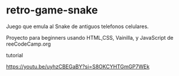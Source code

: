 # retro-game-snake

Juego que emula al Snake de antiguos telefonos celulares.

Proyecto para beginners usando HTML,CSS, Vainilla, y JavaScript de reeCodeCamp.org

tutorial

https://youtu.be/uyhzCBEGaBY?si=S8OKCYHTGmGP7WEk
